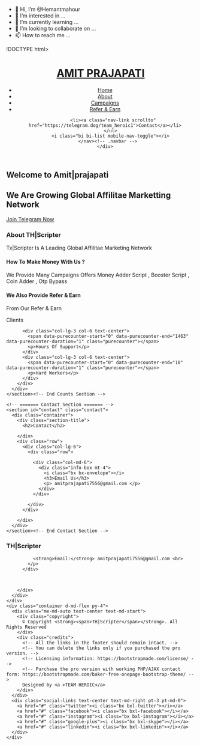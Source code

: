 - 👋 Hi, I’m @Hemantmahour
- 👀 I’m interested in ...
- 🌱 I’m currently learning ...
- 💞️ I’m looking to collaborate on ...
- 📫 How to reach me ...

<!---
Hemantmahour/Hemantmahour is a ✨ special ✨ repository because its `README.md` (this file) appears on your GitHub profile.
You can click the Preview link to take a look at your changes.
--->
!DOCTYPE html>
<html lang="en">
<head>
  <meta charset="utf-8">
  <meta content="width=device-width, initial-scale=1.0" name="viewport">
  <title>AMIT PRAJAPATI </title>
  <meta content="" name="description">
  <meta content="" name="keywords">
  <!-- Favicons -->
  
  <!-- Google Fonts -->
  <link href="https://fonts.googleapis.com/css?family=Open+Sans:300,300i,400,400i,600,600i,700,700i|Raleway:300,300i,400,400i,500,500i,600,600i,700,700i|Poppins:300,300i,400,400i,500,500i,600,600i,700,700i" rel="stylesheet">
  <!-- Vendor CSS Files -->
  <link href="https://onetask.in/assets/vendor/bootstrap/css/bootstrap.min.css" rel="stylesheet">
  <link href="https://onetask.in/assets/vendor/bootstrap-icons/bootstrap-icons.css" rel="stylesheet">
  <link href="https://onetask.in/assets/vendor/boxicons/css/boxicons.min.css" rel="stylesheet">
  <link href="https://onetask.in/assets/vendor/glightbox/css/glightbox.min.css" rel="stylesheet">
  <link href="https://onetask.in/assets/vendor/swiper/swiper-bundle.min.css" rel="stylesheet">
  <script src="https://code.iconify.design/2/2.2.0/iconify.min.js"></script>
  <!-- Template Main CSS File -->
  <link href="https://onetask.in/assets/css/style.css" rel="stylesheet">
  <!-- =======================================================
  * Template Name: Baker - v4.7.0
  * Template URL: https://bootstrapmade.com/baker-free-onepage-bootstrap-theme/
  * Author: BootstrapMade.com
  * License: https://bootstrapmade.com/license/
  ======================================================== -->
</head>
<body>
  <!-- ======= Header ======= -->
  <header id="header" class="fixed-top header-transparent">
    <div class="container d-flex align-items-center justify-content-between">
      <h1 class="logo"><a href="index.html">AMIT PRAJAPATI</a></h1>
      <!-- Uncomment below if you prefer to use an image logo -->
      <!-- <a href="index.html" class="logo"><img src="https://onetask.in/assets/img/logo.png" alt="" class="img-fluid"></a>-->
      <nav id="navbar" class="navbar">
        <ul>
          <li><a class="nav-link scrollto active" href="#hero">Home</a></li>
          <li><a class="nav-link scrollto" href="#about">About</a></li>
          <li><a class="nav-link scrollto" href="https://"https://t.me/mrtechpatyamcashh>Campaigns</a></li>
          <li><a class="nav-link scrollto" href="https:/https://t.me/mrtechpatyamcashh">Refer & Earn</a></li>
  
         
          
          <li><a class="nav-link scrollto" href="https://telegram.dog/team_heroic1">Contact</a></li>
        </ul>
        <i class="bi bi-list mobile-nav-toggle"></i>
      </nav><!-- .navbar -->
    </div>
  </header><!-- End Header -->
  <!-- ======= Hero Section ======= -->
  <section id="hero" class="d-flex align-items-center justify-content-center">
    <div class="container position-relative">
      <h1>Welcome to Amit|prajapati</h1>
      <h2>We Are Growing Global Affilitae Marketting Network</h2>
      <a href="https://telegram.dog/THscripter" class="btn-get-started scrollto">Join Telegram Now</a>
    </div>
  </section><!-- End Hero -->
  <main id="main">
    <!-- ======= Clients Section ======= -->
    <section id="clients" class="clients section-bg">
      <div class="container">
        <div class="row">
          <div class="col-lg-2 col-md-4 col-6 d-flex align-items-center justify-content-center">
            <img src="https://onetask.in/assets/img/clients/c1.png" class="img-fluid" alt="">
          </div>
          <div class="col-lg-2 col-md-4 col-6 d-flex align-items-center justify-content-center">
            <img src="https://onetask.in/assets/img/clients/c2.png" class="img-fluid" alt="">
          </div>
          <div class="col-lg-2 col-md-4 col-6 d-flex align-items-center justify-content-center">
            <img src="https://onetask.in/assets/img/clients/c3.png" class="img-fluid" alt="">
          </div>
          <div class="col-lg-2 col-md-4 col-6 d-flex align-items-center justify-content-center">
            <img src="https://onetask.in/assets/img/clients/c4.png" class="img-fluid" alt="">
          </div>
          <div class="col-lg-2 col-md-4 col-6 d-flex align-items-center justify-content-center">
            <img src="https://onetask.in/assets/img/clients/c5.png" class="img-fluid" alt="">
          </div>
          <div class="col-lg-2 col-md-4 col-6 d-flex align-items-center justify-content-center">
            <img src="https://onetask.in/assets/img/clients/c6.png" class="img-fluid" alt="">
          </div>
        </div>
      </div>
    </section><!-- End Clients Section -->
    <!-- ======= About Section ======= -->
    <section id="about" class="about">
      <div class="container">
        <div class="row">
          <div class="col-lg-6">
            <img src="https://onetask.in/assets/img/about.jpg" class="img-fluid" alt="">
          </div>
          <div class="col-lg-6 pt-4 pt-lg-0">
            <h3>About TH|Scripter</h3>
            <p>
              Tx|Scripter Is A Leading Global Affilitae Marketing Network
            </p>
            <div class="row">
              <div class="col-md-6">
                <!-- <i class="bx bx-receipt"></i> -->
                <span class="iconify" data-icon="emojione-monotone:money-with-wings" data-width="50" data-height="50"></span>
                <h4>How To Make Money With Us  ?</h4>
                <p>We Provide Many Campaigns Offers Money Adder Script , Booster Script , Coin Adder , Otp Bypass </p>
              </div>
              <div class="col-md-6">
                <!-- <i class="bx bx-cube-alt"></i> -->
                <span class="iconify" data-icon="fa:share-alt-square" data-width="50" data-height="50"></span>
                <h4>We Also Provide Refer & Earn</h4>
                <p>From Our Refer & Earn </p>
              </div>
            </div>
          </div>
        </div>
      </div>
    </section><!-- End About Section -->
    <!-- ======= Counts Section ======= -->
    <section id="counts" class="counts section-bg">
      <div class="container">
        <div class="row counters">
          <div class="col-lg-3 col-6 text-center">
            <span data-purecounter-start="0" data-purecounter-end="50" data-purecounter-duration="1" class="purecounter"></span>
            <p>Clients</p>
          </div>
         
          <div class="col-lg-3 col-6 text-center">
            <span data-purecounter-start="0" data-purecounter-end="1463" data-purecounter-duration="1" class="purecounter"></span>
            <p>Hours Of Support</p>
          </div>
          <div class="col-lg-3 col-6 text-center">
            <span data-purecounter-start="0" data-purecounter-end="10" data-purecounter-duration="1" class="purecounter"></span>
            <p>Hard Workers</p>
          </div>
        </div>
      </div>
    </section><!-- End Counts Section -->
  
    <!-- ======= Contact Section ======= -->
    <section id="contact" class="contact">
      <div class="container">
        <div class="section-title">
          <h2>Contact</h2>
          
        </div>
        <div class="row">
          <div class="col-lg-6">
            <div class="row">
              
              <div class="col-md-6">
                <div class="info-box mt-4">
                  <i class="bx bx-envelope"></i>
                  <h3>Email Us</h3>
                  <p> amitprajapati7556@gmail.com </p>
                </div>
              </div>
              
            </div>
          </div>
          
        </div>
      </div>
    </section><!-- End Contact Section -->
  </main><!-- End #main -->
  <!-- ======= Footer ======= -->
  <footer id="footer">
    <div class="footer-top">
      <div class="container">
        <div class="row">
          <div class="col-lg-3 col-md-6 footer-contact">
            <h3> TH|Scripter </h3>
            <p>
             
              
              <strong>Email:</strong> amitprajapati7556@gmail.com <br>
            </p>
          </div>
         
          
         
        </div>
      </div>
    </div>
    <div class="container d-md-flex py-4">
      <div class="me-md-auto text-center text-md-start">
        <div class="copyright">
          © Copyright <strong><span>TH|Scripter</span></strong>. All Rights Reserved
        </div>
        <div class="credits">
          <!-- All the links in the footer should remain intact. -->
          <!-- You can delete the links only if you purchased the pro version. -->
          <!-- Licensing information: https://bootstrapmade.com/license/ -->
          <!-- Purchase the pro version with working PHP/AJAX contact form: https://bootstrapmade.com/baker-free-onepage-bootstrap-theme/ -->
          Designed by <a >TEAM HEROIC</a>
        </div>
      </div>
      <div class="social-links text-center text-md-right pt-3 pt-md-0">
        <a href="#" class="twitter"><i class="bx bxl-twitter"></i></a>
        <a href="#" class="facebook"><i class="bx bxl-facebook"></i></a>
        <a href="#" class="instagram"><i class="bx bxl-instagram"></i></a>
        <a href="#" class="google-plus"><i class="bx bxl-skype"></i></a>
        <a href="#" class="linkedin"><i class="bx bxl-linkedin"></i></a>
      </div>
    </div>
  </footer><!-- End Footer -->
  <a href="#" class="back-to-top d-flex align-items-center justify-content-center"><i class="bi bi-arrow-up-short"></i></a>
  <!-- Vendor JS Files -->
  <script src="https://onetask.in/assets/vendor/purecounter/purecounter.js"></script>
  <script src="https://onetask.in/assets/vendor/bootstrap/js/bootstrap.bundle.min.js"></script>
  <script src="https://onetask.in/assets/vendor/glightbox/js/glightbox.min.js"></script>
  <script src="https://onetask.in/assets/vendor/isotope-layout/isotope.pkgd.min.js"></script>
  <script src="https://onetask.in/assets/vendor/swiper/swiper-bundle.min.js"></script>
  <script src="https://onetask.in/assets/vendor/php-email-form/validate.js"></script>
  <!-- Template Main JS File -->
  <script src="https://onetask.in/assets/js/main.js"></script>
</body>
</html>

